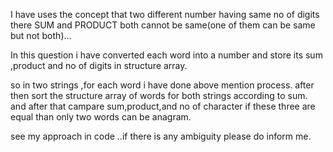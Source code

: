 I have uses the concept that two different number having same no of digits there SUM 
and PRODUCT both cannot be same(one of them can be same but not both)...

In this question i have converted each word into a number and store its sum ,product and 
no of digits in structure array.

so in two strings ,for each word i have done above mention process.
 after then sort the structure array of words for both strings according to sum.
 and after that campare sum,product,and no of character if these three are equal than only 
 two words can be anagram.
 
 see my approach in code ..if there is any ambiguity please do inform me.
